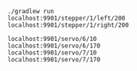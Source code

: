     ./gradlew run
    localhost:9901/stepper/1/left/200
    localhost:9901/stepper/1/right/200

    localhost:9901/servo/6/10
    localhost:9901/servo/6/170
    localhost:9901/servo/7/10
    localhost:9901/servo/7/170